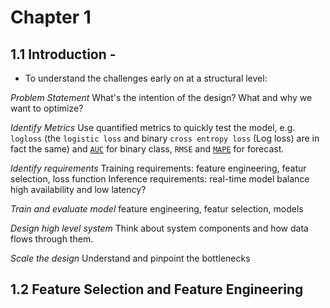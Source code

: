 # Chapter 1
## 1.1 Introduction -
- To understand the challenges early on at a structural level:

*Problem Statement*
What's the intention of the design? What and why we want to optimize?

*Identify Metrics*
Use quantified metrics to quickly test the model, e.g. `logloss` (the `logistic loss` and binary `cross entropy loss` (Log loss) are in fact the same) and [`AUC`](https://en.wikipedia.org/wiki/Receiver_operating_characteristic) for binary class, `RMSE` and [`MAPE`](https://en.wikipedia.org/wiki/Mean_absolute_percentage_error) for forecast.


*Identify requirements*
Training requirements: feature engineering, featur selection, loss function
Inference requirements: real-time model balance high availability and low latency?

*Train and evaluate model*
feature engineering, featur selection, models

*Design high level system*
Think about system components and how data flows through them.

*Scale the design*
Understand and pinpoint the bottlenecks

## 1.2 Feature Selection and Feature Engineering